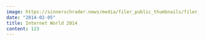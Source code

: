 ```yaml
---
image: https://sinnerschrader.news/media/filer_public_thumbnails/filer_public/97/1d/971d3d1a-f0a7-4b96-bb8f-f76a55bd034d/varfoldersdjk8pxf42x64d8fxslz8jcc8fc0000gnttmprpubba__480x288_q85_crop_subsampling-2_upscale.jpg
date: "2014-02-05"
title: Internet World 2014
content: 123
---
```

